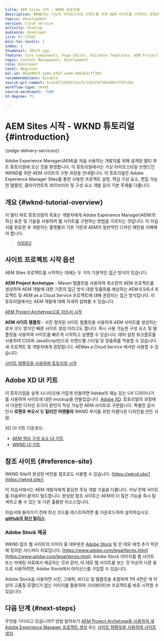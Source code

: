 ```yaml
---
title: AEM Sites 시작 - WKND 튜토리얼
description: WKND라는 가상의 라이프스타일 브랜드를 위한 AEM 사이트를 구현하는 방법에 대해 알아봅니다. 프로젝트 설정, Maven 원형, 핵심 구성 요소, 편집 가능한 템플릿, 클라이언트 라이브러리 및 구성 요소 개발 등의 기본 Experience Manager 주제에 대한 설명을 살펴보십시오.
topics: development
version: Cloud Service
activity: develop
audience: developer
jira: KT-13565
mini-toc-levels: 1
index: y
thumbnail: 30476.jpg
feature: Core Components, Page Editor, Editable Templates, AEM Project Archetype
topic: Content Management, Development
role: Developer
level: Beginner
exl-id: 09a600f4-1ada-4fb7-ae44-586364cff389
recommendations: disable
source-git-commit: bca54171856f32ec5c5165f8f1663d027f9fcd5e
workflow-type: tm+mt
source-wordcount: '599'
ht-degree: 7%

---
```


# AEM Sites 시작 - WKND 튜토리얼 {#introduction}

{{edge-delivery-services}}

Adobe Experience Manager(AEM)을 처음 사용하는 개발자를 위해 설계된 멀티 파트 튜토리얼에 오신 것을 환영합니다. 이 튜토리얼에서는 가상 라이프스타일 브랜드인 WKND를 위한 AEM 사이트의 구현 과정을 안내합니다. 이 튜토리얼은 Adobe Experience Manager Sites를 통한 사용한 프로젝트 설정, 핵심 구성 요소, 편집 가능한 템플릿, 클라이언트측 라이브러리 및 구성 요소 개발 등의 기본 주제를 다룹니다.

## 개요 {#wknd-tutorial-overview}

이 멀티 파트 튜토리얼의 목표는 개발자에게 Adobe Experience Manager(AEM)의 최신 표준 및 기술을 사용하여 웹 사이트를 구현하는 방법을 가르치는 것입니다. 이 자습서를 완료한 후 개발자는 플랫폼의 기본 기반과 AEM의 일반적인 디자인 패턴을 이해해야 합니다.

>[!VIDEO](https://video.tv.adobe.com/v/30476?quality=12&learn=on)

## 사이트 프로젝트 시작 옵션

AEM Sites 프로젝트를 시작하는 데에는 두 가지 기본적인 접근 방식이 있습니다.

**AEM Project Archetype** - Maven 템플릿을 사용하여 최소한의 AEM 프로젝트를 생성하여 AEM 개발에 대한 기존의 접근 방식 대량 맞춤화를 예상하는 AEM 6.5/6.4 프로젝트 및 AEM as a Cloud Service 프로젝트에 대해 권장되는 접근 방식입니다. 이 튜토리얼에서는 AEM 개발에 대해 자세히 살펴볼 수 있습니다.

[AEM Project Archetype으로 자습서 시작](./project-archetype/overview.md)

**AEM 사이트 템플릿** - 사전 정의된 사이트 템플릿을 사용하여 AEM 사이트를 생성하는 로우 코드 방식인 빠른 사이트 생성 이라고도 합니다. 즉시 사용 가능한 구성 요소 및 템플릿을 사용하여 사이트를 빠르게 시작하고 실행할 수 있습니다. 테마 설정 워크플로를 사용하여 CSS와 JavaScript만으로 브랜드별 스타일 및 맞춤화를 적용할 수 있습니다. 새 프로젝트 및 개발자에게 권장됩니다. AEMas a Cloud Service 에서만 사용할 수 있습니다.

[사이트 템플릿을 사용하여 튜토리얼 시작](./site-template/create-site.md)

## Adobe XD UI 키트

이 튜토리얼을 실제 시나리오에 가깝게 만들려면 Adobe의 재능 있는 UX 디자이너가 를 사용하여 사이트에 대한 mockup을 만들었습니다. [Adobe XD](https://www.adobe.com/products/xd.html). 튜토리얼의 과정에서 다양한 디자인 조각이 완전히 작성 가능한 AEM 사이트로 구현됩니다. 특별한 감사 인사 **로렌초 부오시** 및 **킬리안 아멘돌라** WKND 부지를 위한 아름다운 디자인을 만든 사람.

XD UI 키트 다운로드:

* [AEM 핵심 구성 요소 UI 키트](assets/overview/AEM-CoreComponents-UI-Kit.xd)
* [WKND UI 키트](https://github.com/adobe/aem-guides-wknd/releases/download/aem-guides-wknd-0.0.2/AEM_UI-kit-WKND.xd)

## 참조 사이트 {#reference-site}

WKND Site의 완성된 버전을 참조로도 사용할 수 있습니다. [https://wknd.site/](https://wknd.site/)

이 자습서에서는 AEM 개발자에게 필요한 주요 개발 기술을 다룹니다. *아님* 전체 사이트를 처음부터 끝까지 빌드합니다. 완성된 참조 사이트는 AEM의 더 많은 기능을 즉시 탐색하고 볼 수 있는 또 다른 훌륭한 리소스입니다.

자습서에 들어가기 전에 최신 코드를 테스트하려면 를 다운로드하여 설치하십시오. **[gitHub의 최신 릴리스](https://github.com/adobe/aem-guides-wknd/releases/latest)**.

### Adobe Stock 제공

WKND 참조 웹 사이트의 이미지 중 대부분은 [Adobe Stock](https://stock.adobe.com/) 및 은 데모 에셋 추가 약관에 정의된 서드파티 자료입니다. [https://www.adobe.com/legal/terms.html](https://www.adobe.com/legal/terms.html). Adobe Stock 이미지를 웹 사이트 또는 마케팅 자료에서 제공하는 것과 같이, 이 데모 웹 사이트를 보는 것 이상의 다른 용도로 사용하려면, Adobe Stock에서 라이선스를 구입할 수 있습니다.

Adobe Stock을 사용하면 사진, 그래픽, 비디오 및 템플릿을 포함하여 1억 4천만 개 이상의 고품질 로열티가 없는 이미지를 활용하여 크리에이티브 프로젝트를 바로 시작할 수 있습니다.

## 다음 단계 {#next-steps}

무엇을 기다리고 있습니까?! 방법 알아보기 [AEM Project Archetype을 사용하여 새 Adobe Experience Manager 프로젝트 생성](./project-archetype/overview.md) 또는 [사이트 템플릿을 사용하여 사이트 생성](./site-template/create-site.md).
